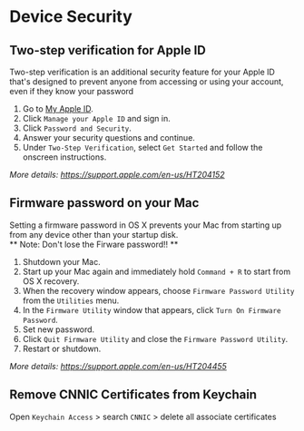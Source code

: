 # Device Security

## Two-step verification for Apple ID
Two-step verification is an additional security feature for your Apple ID that's designed to prevent anyone from accessing or using your account, even if they know your password

1. Go to [My Apple ID](https://appleid.apple.com/account/home).
2. Click `Manage your Apple ID` and sign in.
3. Click `Password and Security`.
4. Answer your security questions and continue.
5. Under `Two-Step Verification`, select `Get Started` and follow the onscreen instructions.

_More details: <https://support.apple.com/en-us/HT204152>_

## Firmware password on your Mac
Setting a firmware password in OS X prevents your Mac from starting up from any device other than your startup disk.  
** Note: Don't lose the Firware password!! **

1. Shutdown your Mac. 
2. Start up your Mac again and immediately hold `Command + R` to start from OS X recovery.
3. When the recovery window appears, choose `Firmware Password Utility` from the `Utilities` menu.
4. In the `Firmware Utility` window that appears, click `Turn On Firmware Password`.
5. Set new password.
7. Click `Quit Firmware Utility` and close the `Firmware Password Utility`.
8. Restart or shutdown.

_More details: <https://support.apple.com/en-us/HT204455>_

## Remove CNNIC Certificates from Keychain

Open `Keychain Access` > search `CNNIC` > delete all associate certificates

